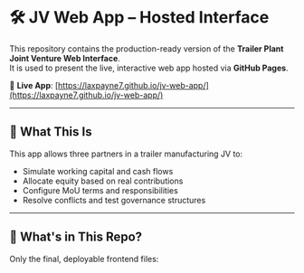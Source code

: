 # 🛠️ JV Web App – Hosted Interface

This repository contains the production-ready version of the **Trailer Plant Joint Venture Web Interface**.  
It is used to present the live, interactive web app hosted via **GitHub Pages**.

🔗 **Live App**: [https://laxpayne7.github.io/jv-web-app/](https://laxpayne7.github.io/jv-web-app/)

---

## 🔧 What This Is

This app allows three partners in a trailer manufacturing JV to:
- Simulate working capital and cash flows
- Allocate equity based on real contributions
- Configure MoU terms and responsibilities
- Resolve conflicts and test governance structures

---

## 📁 What's in This Repo?

Only the final, deployable frontend files:

